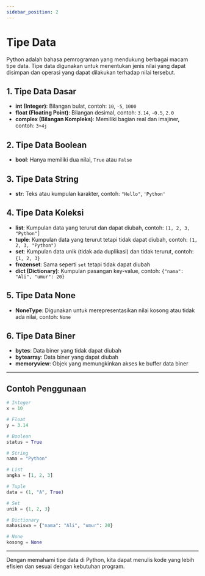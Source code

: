 ```yaml
---
sidebar_position: 2
---
```


# Tipe Data

Python adalah bahasa pemrograman yang mendukung berbagai macam tipe
data. Tipe data digunakan untuk menentukan jenis nilai yang dapat
disimpan dan operasi yang dapat dilakukan terhadap nilai tersebut.

## 1. Tipe Data Dasar

- **int (Integer)**: Bilangan bulat, contoh: `10`, `-5`, `1000`
- **float (Floating Point)**: Bilangan desimal, contoh: `3.14`,
  `-0.5`, `2.0`
- **complex (Bilangan Kompleks)**: Memiliki bagian real dan imajiner,
  contoh: `3+4j`

## 2. Tipe Data Boolean

- **bool**: Hanya memiliki dua nilai, `True` atau `False`

## 3. Tipe Data String

- **str**: Teks atau kumpulan karakter, contoh: `"Hello"`, `'Python'`

## 4. Tipe Data Koleksi

- **list**: Kumpulan data yang terurut dan dapat diubah, contoh:
  `[1, 2, 3, "Python"]`
- **tuple**: Kumpulan data yang terurut tetapi tidak dapat diubah,
  contoh: `(1, 2, 3, "Python")`
- **set**: Kumpulan data unik (tidak ada duplikasi) dan tidak terurut,
  contoh: `{1, 2, 3}`
- **frozenset**: Sama seperti `set` tetapi tidak dapat diubah
- **dict (Dictionary)**: Kumpulan pasangan key-value, contoh:
  `{"nama": "Ali", "umur": 20}`

## 5. Tipe Data None

- **NoneType**: Digunakan untuk merepresentasikan nilai kosong atau
  tidak ada nilai, contoh: `None`

## 6. Tipe Data Biner

- **bytes**: Data biner yang tidak dapat diubah
- **bytearray**: Data biner yang dapat diubah
- **memoryview**: Objek yang memungkinkan akses ke buffer data biner

---

## Contoh Penggunaan

```python
# Integer
x = 10

# Float
y = 3.14

# Boolean
status = True

# String
nama = "Python"

# List
angka = [1, 2, 3]

# Tuple
data = (1, "A", True)

# Set
unik = {1, 2, 3}

# Dictionary
mahasiswa = {"nama": "Ali", "umur": 20}

# None
kosong = None
```

---

Dengan memahami tipe data di Python, kita dapat menulis kode yang lebih
efisien dan sesuai dengan kebutuhan program.
